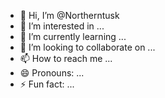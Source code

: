 - 👋 Hi, I’m @Northerntusk
- 👀 I’m interested in ...
- 🌱 I’m currently learning ...
- 💞️ I’m looking to collaborate on ...
- 📫 How to reach me ...
- 😄 Pronouns: ...
- ⚡ Fun fact: ...

<!---
Northerntusk/Northerntusk is a ✨ special ✨ repository because its `README.md` (this file) appears on your GitHub profile.
You can click the Preview link to take a look at your changes.
--->

